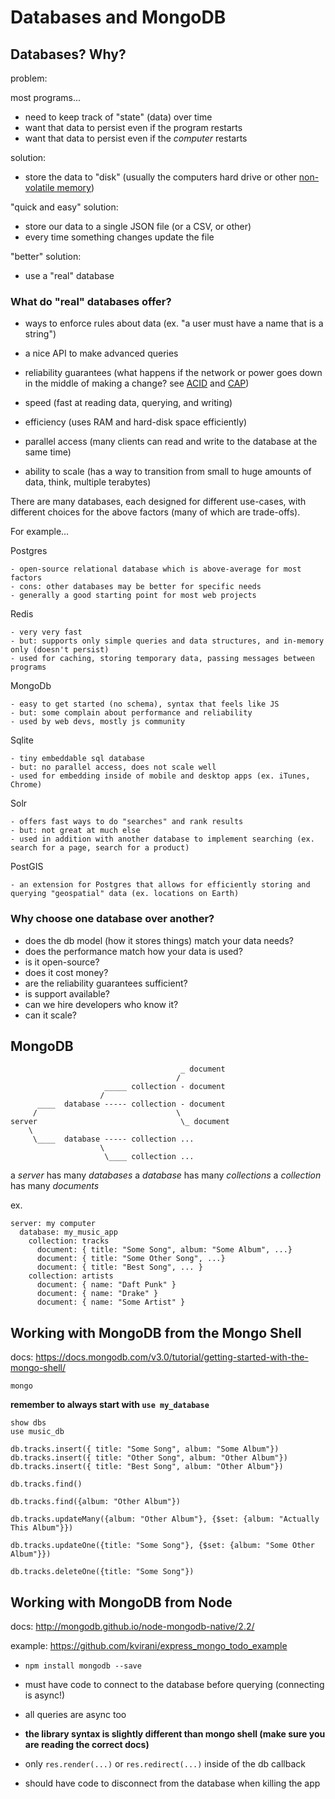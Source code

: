 # Databases and MongoDB

## Databases? Why?

problem:

most programs...

 - need to keep track of "state" (data) over time
 - want that data to persist even if the program restarts
 - want that data to persist even if the *computer* restarts

solution:

 - store the data to "disk" (usually the computers hard drive or other [non-volatile memory](https://en.wikipedia.org/wiki/Non-volatile_memory))

"quick and easy" solution:

  - store our data to a single JSON file (or a CSV, or other)
  - every time something changes update the file

"better" solution:
 
  - use a "real" database


### What do "real" databases offer?

  - ways to enforce rules about data
    (ex. "a user must have a name that is a string")

  - a nice API to make advanced queries

  - reliability guarantees
    (what happens if the network or power goes down in the middle of making a change? see [ACID](https://en.wikipedia.org/wiki/ACID) and [CAP](https://en.wikipedia.org/wiki/CAP_theorem))
  
  - speed
    (fast at reading data, querying, and writing)

  - efficiency 
    (uses RAM and hard-disk space efficiently)

  - parallel access
    (many clients can read and write to the database at the same time)

  - ability to scale
    (has a way to transition from small to huge amounts of data, think, multiple terabytes)


There are many databases, each designed for different use-cases, with different choices for the above factors (many of which are trade-offs).

For example...

  Postgres

    - open-source relational database which is above-average for most factors
    - cons: other databases may be better for specific needs
    - generally a good starting point for most web projects

  Redis 

    - very very fast
    - but: supports only simple queries and data structures, and in-memory only (doesn't persist)
    - used for caching, storing temporary data, passing messages between programs

  MongoDb 

    - easy to get started (no schema), syntax that feels like JS
    - but: some complain about performance and reliability
    - used by web devs, mostly js community

  Sqlite 

    - tiny embeddable sql database
    - but: no parallel access, does not scale well
    - used for embedding inside of mobile and desktop apps (ex. iTunes, Chrome)

  Solr
  
    - offers fast ways to do "searches" and rank results
    - but: not great at much else
    - used in addition with another database to implement searching (ex. search for a page, search for a product)

  PostGIS

    - an extension for Postgres that allows for efficiently storing and querying "geospatial" data (ex. locations on Earth)


### Why choose one database over another?

 - does the db model (how it stores things) match your data needs?
 - does the performance match how your data is used?
 - is it open-source?
 - does it cost money?
 - are the reliability guarantees sufficient?
 - is support available?
 - can we hire developers who know it?
 - can it scale?


## MongoDB

```
                                      _ document
                                     /
                     _____ collection - document
                    /
      ____  database ----- collection - document
     /                               \ 
server                                \_ document
    \
     \____  database ----- collection ...
                    \
                     \____ collection ...
```
      
a *server* has many *databases*
a *database* has many *collections*
a *collection* has many *documents*

ex.
```
server: my computer
  database: my_music_app
    collection: tracks
      document: { title: "Some Song", album: "Some Album", ...}
      document: { title: "Some Other Song", ...}
      document: { title: "Best Song", ... }
    collection: artists
      document: { name: "Daft Punk" }
      document: { name: "Drake" }
      document: { name: "Some Artist" }

```


## Working with MongoDB from the Mongo Shell

docs: https://docs.mongodb.com/v3.0/tutorial/getting-started-with-the-mongo-shell/

`mongo`

**remember to always start with `use my_database`**

```
show dbs
use music_db

db.tracks.insert({ title: "Some Song", album: "Some Album"})
db.tracks.insert({ title: "Other Song", album: "Other Album"})
db.tracks.insert({ title: "Best Song", album: "Other Album"})

db.tracks.find()

db.tracks.find({album: "Other Album"})

db.tracks.updateMany({album: "Other Album"}, {$set: {album: "Actually This Album"}})

db.tracks.updateOne({title: "Some Song"}, {$set: {album: "Some Other Album"}})

db.tracks.deleteOne({title: "Some Song"})
```



## Working with MongoDB from Node

docs: http://mongodb.github.io/node-mongodb-native/2.2/

example: https://github.com/kvirani/express_mongo_todo_example

- ``npm install mongodb --save``

- must have code to connect to the database before querying (connecting is async!)

- all queries are async too

- **the library syntax is slightly different than mongo shell (make sure you are reading the correct docs)**

- only `res.render(...)` or `res.redirect(...)` inside of the db callback

- should have code to disconnect from the database when killing the app



